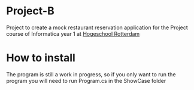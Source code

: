 # Project-B
Project to create a mock restaurant reservation application for the Project course of Informatica year 1 at [Hogeschool Rotterdam](hr.nl)

# How to install
The program is still a work in progress, so if you only want to run the program you will need to run Program.cs in the ShowCase folder
